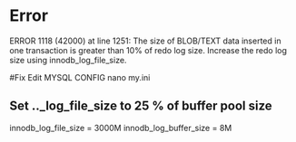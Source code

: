 # Error
ERROR 1118 (42000) at line 1251: The size of BLOB/TEXT data inserted in one transaction is greater than 10% of redo log size. Increase the redo log size using innodb_log_file_size.

#Fix
Edit MYSQL CONFIG
nano my.ini
## Set .._log_file_size to 25 % of buffer pool size
innodb_log_file_size = 3000M
innodb_log_buffer_size = 8M
